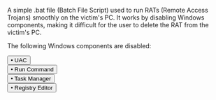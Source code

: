 A simple .bat file (Batch File Script) used to run RATs (Remote Access Trojans) smoothly on the victim's PC.
It works by disabling Windows components, making it difficult for the user to delete the RAT from the victim's PC.

The following Windows components are disabled:

<a href="#"><button>• UAC</button></a><br>
<a href="#"><button>• Run Command</button></a><br>
<a href="#"><button>• Task Manager</button></a><br>
<a href="#"><button>• Registry Editor</button></a>
